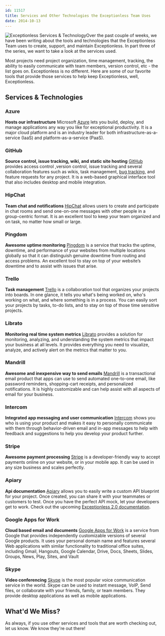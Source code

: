 ```yaml
---
id: 11517
title: Services and Other Technologies the Exceptionless Team Uses
date: 2014-10-13
---
```

<img loading="lazy" class="alignright size-full wp-image-11519" src="/assets/services-and-tech.png" alt="Exceptionless Services & Technology" width="155" height="155" data-id="11519" srcset="/assets/services-and-tech.png 155w, /assets/services-and-tech-150x150.png 150w" sizes="(max-width: 155px) 100vw, 155px" />Over the past couple of weeks, we have been writing about the tools and technologies that the Exceptionless Team uses to create, support, and maintain Exceptionless. In part three of the series, we want to take a look at the services used.

Most projects need project organization, time management, tracking, the ability to easily communicate with team members, version control, etc - the list goes on. Exceptionless is no different. Here are some of our favorite tools that provide those services to help keep Exceptionless, well, Exceptionless.<!--more-->

## Services & Technologies

### Azure

**Hosts our infrastructure**
Microsoft <a title="Azure" href="https://azure.microsoft.com" target="_blank" rel="noopener">Azure</a> lets you build, deploy, and manage applications any way you like for exceptional productivity. It is a major cloud platform and is an industry leader for both infrastructure-as-a-service (IaaS) and platform-as-a-service (PaaS).

### GitHub

 **Source control, issue tracking, wiki, and static site hosting**
<a title="Github" href="https://www.github.com" target="_blank" rel="noopener">GitHub</a> provides access control ,version control, issue tracking and several collaboration features such as wikis, task management, [bug tracking](/bug-tracking/), and feature requests for any project. It is a web-based graphical interface tool that also includes desktop and mobile integration.

### HipChat

**Team chat and notifications**
<a title="Hipchat" href="https://www.hipchat.com" target="_blank" rel="noopener">HipChat</a> allows users to create and participate in chat rooms and send one-on-one messages with other people in a group-centric format. It is an excellent tool to keep your team organized and on task, no matter how small or large.

### Pingdom

**Awesome uptime monitoring**
<a title="Pingdom" href="https://www.pingdom.com/" target="_blank" rel="noopener">Pingdom</a> is a service that tracks the uptime, downtime, and performance of your websites from multiple locations globally so that it can distinguish genuine downtime from routing and access problems. An excellent tool to stay on top of your website’s downtime and to assist with issues that arise.

### Trello

**Task management**
<a title="Trello" href="https://trello.com/" target="_blank" rel="noopener">Trello</a> is a collaboration tool that organizes your projects into boards. In one glance, it tells you what's being worked on, who's working on what, and where something is in a process. You can easily sort your projects by tasks, to-do lists, and to stay on top of those time sensitive projects.

### Librato

**Monitoring real time system metrics**
<a title="Librato" href="https://metrics.librato.com/" target="_blank" rel="noopener">Librato</a> provides a solution for monitoring, analyzing, and understanding the system metrics that impact your business at all levels. It provides everything you need to visualize, analyze, and actively alert on the metrics that matter to you.

### Mandrill

**Awesome and inexpensive way to send emails**
<a title="Mandrill" href="https://www.mandrill.com/" target="_blank" rel="noopener">Mandrill</a> is a transactional email product that apps can use to send automated one-to-one email, like password reminders, shopping-cart receipts, and personalized notifications. It is highly customizable and can help assist with all aspects of email for your business.

### Intercom

**Integrated app messaging and user communication**
<a title="Intercom.io" href="https://www.intercom.io/in-app-messaging" target="_blank" rel="noopener">Intercom</a> shows you who is using your product and makes it easy to personally communicate with them through behavior-driven email and in-app messages to help with feedback and suggestions to help you develop your product further.

### Stripe

**Awesome payment processing**
<a title="Stripe" href="https://stripe.com/" target="_blank" rel="noopener">Stripe</a> is a developer-friendly way to accept payments online on your website, or in your mobile app. It can be used in any size business and scales perfectly.

### Apiary

**Api documentation**
<a title="Apiary" href="http://apiary.io/" target="_blank" rel="noopener">Apiary</a> allows you to easily write a custom API blueprint for your project. Once created, you can share it with your teammates or customers to test. Once you have the perfect API mock, let your developers get to work. Check out the upcoming <a title="Exceptionless 2.0 Documentation" href="http://docs.exceptionless.apiary.io/" target="_blank" rel="noopener">Exceptionless 2.0 documentation</a>.

### Google Apps for Work

**Cloud based email and documents**
<a title="Google Apps for Work" href="http://www.google.com/enterprise/apps/business/" target="_blank" rel="noopener">Google Apps for Work</a> is a service from Google that provides independently customizable versions of several Google products. It uses your personal domain name and features several Web applications with similar functionality to traditional office suites, including Gmail, Hangouts, Google Calendar, Drive, Docs, Sheets, Slides, Groups, News, Play, Sites, and Vault

### Skype

**Video conferencing**
<a title="Skype" href="http://www.skype.com" target="_blank" rel="noopener">Skype</a> is the most popular voice communication service in the world. Skype can be used to instant message, VoIP, Send files, or collaborate with your friends, family, or team members. They provide desktop applications as well as mobile applications.

## What'd We Miss?

As always, if you use other services and tools that are worth checking out, let us know. We know they're out there!
